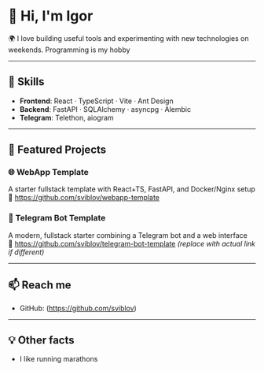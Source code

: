 # 👋 Hi, I'm Igor

🌍 I love building useful tools and experimenting with new technologies on weekends. Programming is my hobby 


---

## 🔧 Skills

- **Frontend**: React · TypeScript · Vite · Ant Design
- **Backend**: FastAPI · SQLAlchemy · asyncpg · Alembic
- **Telegram**: Telethon, aiogram

---

## 📂 Featured Projects

### 🌐 WebApp Template  
A starter fullstack template with React+TS, FastAPI, and Docker/Nginx setup  
🔗 https://github.com/sviblov/webapp-template

### 🤖 Telegram Bot Template  
A modern, fullstack starter combining a Telegram bot and a web interface  
🔗 https://github.com/sviblov/telegram-bot-template *(replace with actual link if different)*


---

## 📫 Reach me

- GitHub: (https://github.com/sviblov)

---

## 💡 Other facts

- I like running marathons
